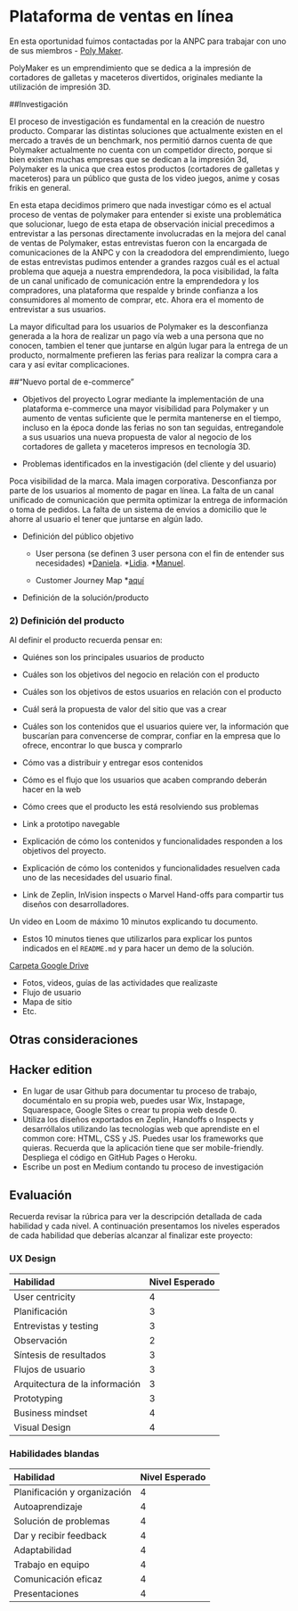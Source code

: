 # Plataforma de ventas en línea
En esta oportunidad fuimos contactadas por la ANPC para trabajar con uno de sus miembros - [Poly Maker](https://www.instagram.com/poly_maker/).

PolyMaker es un emprendimiento que se dedica a la impresión de cortadores de galletas y maceteros divertidos, originales mediante la utilización de impresión 3D.

##Investigación

El proceso de investigación es fundamental en la creación de nuestro producto. Comparar las distintas soluciones que actualmente existen en el mercado a través de un benchmark, nos permitió darnos cuenta de que Polymaker actualmente no cuenta con un competidor directo, porque si bien existen muchas empresas que se dedican a la impresión 3d, Polymaker es la unica que crea estos productos (cortadores de galletas y maceteros) para un público que gusta de los video juegos, anime y cosas frikis en general.

En esta etapa decidimos primero que nada investigar cómo es el actual  proceso de ventas de polymaker para entender si existe una problemática que solucionar, luego de esta etapa de observación inicial precedimos a entrevistar a las personas directamente involucradas en la mejora del canal de ventas de Polymaker, estas entrevistas fueron con la encargada de comunicaciones de la ANPC y con la creadodora del emprendimiento, luego de estas entrevistas pudimos entender a grandes razgos cuál es el actual problema que aqueja a nuestra emprendedora, la poca visibilidad, la falta de un canal unificado de comunicación entre la emprendedora y los compradores, una plataforma que respalde y brinde confianza a los consumidores al momento de comprar, etc. Ahora era el momento de entrevistar a sus usuarios.

La mayor dificultad para los usuarios de Polymaker es la desconfianza generada a la hora de realizar un pago vía web a una persona que no conocen, tambien el tener que juntarse en algún lugar para la entrega de un producto, normalmente prefieren las ferias para realizar la compra cara a cara y así evitar complicaciones.


##“Nuevo portal de e-commerce”

* Objetivos del proyecto 
Lograr mediante la implementación de una plataforma e-commerce una mayor visibilidad para Polymaker y un aumento de ventas suficiente que le permita mantenerse en el tiempo, incluso en la época donde las ferias no son tan seguidas, entregandole a sus usuarios una nueva propuesta de valor al negocio de los cortadores de galleta y maceteros impresos en tecnología 3D.

* Problemas identificados en la investigación (del cliente y del usuario)

Poca visibilidad de la marca.
Mala imagen corporativa.
Desconfianza por parte de los usuarios al momento de pagar en línea.
La falta de un canal unificado de comunicación que permita optimizar la entrega de información o toma de pedidos.
La falta de un sistema de envios a domicilio que le ahorre al usuario el tener que juntarse en algún lado.

* Definición del público objetivo
    * User persona 
    (se definen 3 user persona con el fin de entender sus necesidades)
    *[Daniela](https://drive.google.com/file/d/129BmSpzEYikmxofLllt5fIjm7GpNy-ho/view?usp=sharing).
    *[Lidia](https://drive.google.com/file/d/1w4XAg9I8j14fHTuWxqvXx40mGcX3B6am/view?usp=sharing).
    *[Manuel](https://drive.google.com/file/d/1hsF6Lc_44PApbN_eBSFh_El22NlFVqB9/view?usp=sharing).

    * Customer Journey Map *[aquí](https://drive.google.com/file/d/1-KgeUGA6iJVMcMGTwM2cgFs6480y6mk0/view?usp=sharing)

* Definición de la solución/producto
### 2) Definición del producto

Al definir el producto recuerda pensar en:

* Quiénes son los principales usuarios de producto 
* Cuáles son los objetivos del negocio en relación con el producto
* Cuáles son los objetivos de estos usuarios en relación con el producto
* Cuál será la propuesta de valor del sitio que vas a crear
* Cuáles son los contenidos que el usuarios quiere ver, la información que
  buscarían para convencerse de comprar, confiar en la empresa que lo ofrece,
  encontrar lo que busca y comprarlo
* Cómo vas a distribuir y entregar esos contenidos
* Cómo es el flujo que los usuarios que acaben comprando deberán hacer en la web
* Cómo crees que el producto les está resolviendo sus problemas


* Link a prototipo navegable

* Explicación de cómo los contenidos y funcionalidades responden a los objetivos
  del proyecto. 

* Explicación de cómo los contenidos y funcionalidades resuelven cada uno de las
  necesidades del usuario final.

* Link de Zeplin, InVision inspects o Marvel Hand-offs para compartir tus
  diseños con desarrolladores.

Un video en Loom de máximo 10 minutos explicando tu documento.
* Estos 10 minutos tienes que utilizarlos para explicar los puntos indicados en
  el `README.md` y para hacer un demo de la solución.

[Carpeta Google Drive](https://drive.google.com/open?id=1bOBceZfpAGXA5EHy9DFOfa_sny_pfahD)

* Fotos, videos, guías de las actividades que realizaste
* Flujo de usuario
* Mapa de sitio
* Etc.

## Otras consideraciones



## Hacker edition

- En lugar de usar Github para documentar tu proceso de trabajo, documéntalo en
  su propia web, puedes usar Wix, Instapage, Squarespace, Google Sites o crear tu
propia web desde 0. 
- Utiliza los diseños exportados en Zeplin, Handoffs o Inspects y desarróllalos
utilizando las tecnologías web que aprendiste en el common core: HTML, CSS y JS.
Puedes usar los frameworks que quieras. Recuerda que la aplicación tiene que ser
mobile-friendly. Despliega el código en GitHub Pages o Heroku.
- Escribe un post en Medium contando tu proceso de investigación

## Evaluación

Recuerda revisar la rúbrica para ver la descripción detallada de cada habilidad
y cada nivel. A continuación presentamos los niveles esperados de cada habilidad
que deberías alcanzar al finalizar este proyecto:

### UX Design

|Habilidad|Nivel Esperado|
|:---|:---|
|User centricity| 4 |
|Planificación| 3 |
|Entrevistas y testing| 3 |
|Observación| 2 |
|Síntesis de resultados| 3 |
|Flujos de usuario| 3 |
|Arquitectura de la información| 3 |
|Prototyping| 3 |
|Business mindset| 4 |
|Visual Design| 4 |

### Habilidades blandas

|Habilidad|Nivel Esperado|
|:---|:---|
|Planificación y organización| 4 |
|Autoaprendizaje| 4 |
|Solución de problemas| 4 |
|Dar y recibir feedback| 4 |
|Adaptabilidad| 4 |
|Trabajo en equipo| 4 |
|Comunicación eficaz| 4 |
|Presentaciones| 4 |
